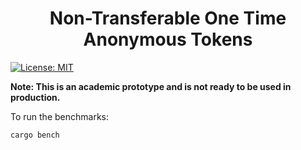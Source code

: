 <h1 align="center"> Non-Transferable One Time Anonymous Tokens </h1>

[![License: MIT](https://img.shields.io/badge/License-MIT-yellow.svg)](https://opensource.org/licenses/MIT)

**Note: This is an academic prototype and is not ready to be used in production.**

To run the benchmarks:

```
cargo bench
```
